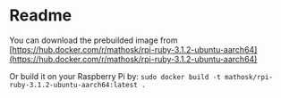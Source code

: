 # Readme

You can download the prebuilded image from [https://hub.docker.com/r/mathosk/rpi-ruby-3.1.2-ubuntu-aarch64](https://hub.docker.com/r/mathosk/rpi-ruby-3.1.2-ubuntu-aarch64)

Or build it on your Raspberry Pi by: `sudo docker build -t mathosk/rpi-ruby-3.1.2-ubuntu-aarch64:latest .`
